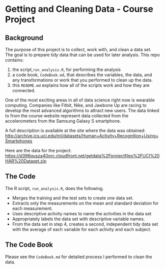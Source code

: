Getting and Cleaning Data - Course Project
=========
## Background
The purpose of this project is to collect, work with, and clean a data set. The goal is to prepare tidy data that 
can be used for later analysis.
This repo contains:
  1. the script,`run_analysis.R`, for performing the analysis
  2. a code book, `CodeBook.md`, that describes the variables, the data, and any transformations or work that you performed to clean up the data. 
  3. this `README.md` explains how all of the scripts work and how they are connected. 

One of the most exciting areas in all of data science right now is wearable computing.
Companies like Fitbit, Nike, and Jawbone Up are racing to develop the most advanced algorithms to attract new users. 
The data linked to from the course website represent data collected from the accelerometers from the Samsung Galaxy S 
smartphone. 

A full description is available at the site where the data was obtained:
http://archive.ics.uci.edu/ml/datasets/Human+Activity+Recognition+Using+Smartphones

Here are the data for the project:
https://d396qusza40orc.cloudfront.net/getdata%2Fprojectfiles%2FUCI%20HAR%20Dataset.zip

## The Code
The R script, `run_analysis.R`, does the following. 
- Merges the training and the test sets to create one data set.
- Extracts only the measurements on the mean and standard deviation for each measurement. 
- Uses descriptive activity names to name the activities in the data set
- Appropriately labels the data set with descriptive variable names. 
- From the data set in step 4, creates a second, independent tidy data set with the average of each variable for each activity and each subject.

## The Code Book
Please see the `CodeBook.md` for detailed process I performed to clean the data. 
